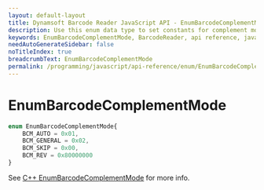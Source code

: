 ```yaml
---
layout: default-layout
title: Dynamsoft Barcode Reader JavaScript API - EnumBarcodeComplementMode
description: Use this enum data type to set constants for complement mode of barcodes in your Dynamsoft Barcode Reader project for JavaScript.
keywords: EnumBarcodeComplementMode, BarcodeReader, api reference, javascript, js
needAutoGenerateSidebar: false
noTitleIndex: true
breadcrumbText: EnumBarcodeComplementMode
permalink: /programming/javascript/api-reference/enum/EnumBarcodeComplementMode.html
---
```



# EnumBarcodeComplementMode

```ts
enum EnumBarcodeComplementMode{
    BCM_AUTO = 0x01,
    BCM_GENERAL = 0x02,
    BCM_SKIP = 0x00,
    BCM_REV = 0x80000000
}
```

See [C++ EnumBarcodeComplementMode](https://www.dynamsoft.com/barcode-reader/parameters/enum/parameter-mode-enums.html?ver=latest#barcodecomplementmode) for more info.

